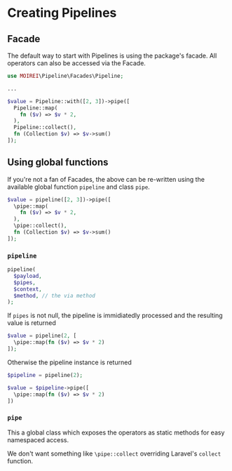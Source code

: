 # Creating Pipelines

## Facade

The default way to start with Pipelines is using the package's facade. All operators can also be accessed via the Facade.

```php
use MOIREI\Pipeline\Facades\Pipeline;

...

$value = Pipeline::with([2, 3])->pipe([
  Pipeline::map(
    fn ($v) => $v * 2,
  ),
  Pipeline::collect(),
  fn (Collection $v) => $v->sum()
]);
```

## Using global functions

If you're not a fan of Facades, the above can be re-written using the available global function `pipeline` and class `pipe`.

```php
$value = pipeline([2, 3])->pipe([
  \pipe::map(
    fn ($v) => $v * 2,
  ),
  \pipe::collect(),
  fn (Collection $v) => $v->sum()
]);
```

### `pipeline`

```php
pipeline(
  $payload,
  $pipes,
  $context,
  $method, // the via method
);
```

If `pipes` is not null, the pipeline is immidiatedly processed and the resulting value is returned

```php
$value = pipeline(2, [
  \pipe::map(fn ($v) => $v * 2)
]);
```

Otherwise the pipeline instance is returned

```php
$pipeline = pipeline(2);

$value = $pipeline->pipe([
  \pipe::map(fn ($v) => $v * 2)
])
```

### `pipe`

This a global class which exposes the operators as static methods for easy namespaced access.

We don't want something like `\pipe::collect` overriding Laravel's `collect` function.
